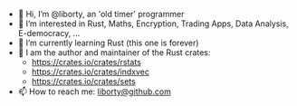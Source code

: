 - 👋 Hi, I’m @liborty, an 'old timer' programmer
- 👀 I’m interested in Rust, Maths, Encryption, Trading Apps, Data Analysis, E-democracy, ... 
- 🌱 I’m currently learning Rust (this one is forever)
- 💞️ I am the author and maintainer of the Rust crates:
  * https://crates.io/crates/rstats
  * https://crates.io/crates/indxvec
  * https://crates.io/crates/sets
- 📫 How to reach me: liborty@github.com

<!---
liborty/liborty is a ✨ special ✨ repository because its `README.md` (this file) appears on your GitHub profile.
You can click the Preview link to take a look at your changes.
--->
